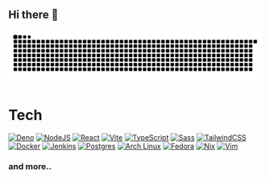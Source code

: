 ## Hi there 👋

![Snake Graph](https://raw.githubusercontent.com/dxdye/dxdye/assets/github-snake.svg)



# Tech

[![Deno](https://img.shields.io/badge/Deno-000?style=for-the-badge&logo=deno&logoColor=fff)](#) [![NodeJS](https://img.shields.io/badge/node.js-6DA55F?style=for-the-badge&logo=node.js&logoColor=white)](#) [![React](https://img.shields.io/badge/react-%2320232a.svg?style=for-the-badge&logo=react&logoColor=%2361DAFB)](#) [![Vite](https://img.shields.io/badge/Vite-646CFF?style=for-the-badge&logo=vite&logoColor=fff)](#) [![TypeScript](https://img.shields.io/badge/typescript-%23007ACC.svg?style=for-the-badge&logo=typescript&logoColor=white)](#)  [![Sass](https://img.shields.io/badge/Sass-C69?style=for-the-badge&logo=sass&logoColor=fff)](#) [![TailwindCSS](https://img.shields.io/badge/Tailwind%20CSS-%2338B2AC.svg?style=for-the-badge&logo=tailwind-css&logoColor=white)](#) [![Docker](https://img.shields.io/badge/Docker-2496ED?style=for-the-badge&logo=docker&logoColor=fff)](#)  [![Jenkins](https://img.shields.io/badge/Jenkins-D24939?style=for-the-badge&logo=jenkins&logoColor=white)](#) [![Postgres](https://img.shields.io/badge/Postgres-%23316192.svg?style=for-the-badge&logo=postgresql&logoColor=white)](#) [![Arch Linux](https://img.shields.io/badge/Arch%20Linux-1793D1?style=for-the-badge&logo=arch-linux&logoColor=fff)](#) [![Fedora](https://img.shields.io/badge/Fedora-51A2DA?style=for-the-badge&logo=fedora&logoColor=fff)](#) [![Nix](https://img.shields.io/badge/Nix-5277C3?style=for-the-badge&logo=nixos&logoColor=fff)](#) [![Vim](https://img.shields.io/badge/Vim-%2311AB00.svg?style=for-the-badge&logo=vim&logoColor=white)](#) 
### and more..

<!--
**dxdye/dxdye** is a ✨ _special_ ✨ repository because its `README.md` (this file) appears on your GitHub profile.

Here are some ideas to get you started:

- 🔭 I’m currently working on ...
- 🌱 I’m currently learning ...
- 👯 I’m looking to collaborate on ...
- 🤔 I’m looking for help with ...
- 💬 Ask me about ...
- 📫 How to reach me: ...
- 😄 Pronouns: ...
- ⚡ Fun fact: ...
-->

